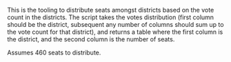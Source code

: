 This is the tooling to distribute seats amongst districts based on the vote
count in the districts. The script takes the votes distribution (first
column should be the district, subsequent any number of columns should sum
up to the vote count for that district), and returns a table where the
first column is the district, and the second column is the number of seats.

Assumes 460 seats to distribute.

